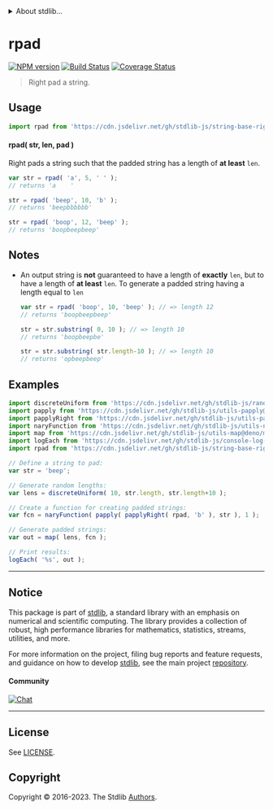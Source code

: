 <!--

@license Apache-2.0

Copyright (c) 2023 The Stdlib Authors.

Licensed under the Apache License, Version 2.0 (the "License");
you may not use this file except in compliance with the License.
You may obtain a copy of the License at

   http://www.apache.org/licenses/LICENSE-2.0

Unless required by applicable law or agreed to in writing, software
distributed under the License is distributed on an "AS IS" BASIS,
WITHOUT WARRANTIES OR CONDITIONS OF ANY KIND, either express or implied.
See the License for the specific language governing permissions and
limitations under the License.

-->


<details>
  <summary>
    About stdlib...
  </summary>
  <p>We believe in a future in which the web is a preferred environment for numerical computation. To help realize this future, we've built stdlib. stdlib is a standard library, with an emphasis on numerical and scientific computation, written in JavaScript (and C) for execution in browsers and in Node.js.</p>
  <p>The library is fully decomposable, being architected in such a way that you can swap out and mix and match APIs and functionality to cater to your exact preferences and use cases.</p>
  <p>When you use stdlib, you can be absolutely certain that you are using the most thorough, rigorous, well-written, studied, documented, tested, measured, and high-quality code out there.</p>
  <p>To join us in bringing numerical computing to the web, get started by checking us out on <a href="https://github.com/stdlib-js/stdlib">GitHub</a>, and please consider <a href="https://opencollective.com/stdlib">financially supporting stdlib</a>. We greatly appreciate your continued support!</p>
</details>

# rpad

[![NPM version][npm-image]][npm-url] [![Build Status][test-image]][test-url] [![Coverage Status][coverage-image]][coverage-url] <!-- [![dependencies][dependencies-image]][dependencies-url] -->

> Right pad a string.



<section class="usage">

## Usage

```javascript
import rpad from 'https://cdn.jsdelivr.net/gh/stdlib-js/string-base-right-pad@deno/mod.js';
```

#### rpad( str, len, pad )

Right pads a string such that the padded string has a length of **at least** `len`.

```javascript
var str = rpad( 'a', 5, ' ' );
// returns 'a    '

str = rpad( 'beep', 10, 'b' );
// returns 'beepbbbbbb'

str = rpad( 'boop', 12, 'beep' );
// returns 'boopbeepbeep'
```

</section>

<!-- /.usage -->

<section class="notes">

## Notes

-   An output string is **not** guaranteed to have a length of **exactly** `len`, but to have a length of **at least** `len`. To generate a padded string having a length equal to `len`

    ```javascript
    var str = rpad( 'boop', 10, 'beep' ); // => length 12
    // returns 'boopbeepbeep'

    str = str.substring( 0, 10 ); // => length 10
    // returns 'boopbeepbe'

    str = str.substring( str.length-10 ); // => length 10
    // returns 'opbeepbeep'
    ```

</section>

<!-- /.notes -->

<section class="examples">

## Examples

<!-- eslint no-undef: "error" -->

```javascript
import discreteUniform from 'https://cdn.jsdelivr.net/gh/stdlib-js/random-array-discrete-uniform@deno/mod.js';
import papply from 'https://cdn.jsdelivr.net/gh/stdlib-js/utils-papply@deno/mod.js';
import papplyRight from 'https://cdn.jsdelivr.net/gh/stdlib-js/utils-papply-right@deno/mod.js';
import naryFunction from 'https://cdn.jsdelivr.net/gh/stdlib-js/utils-nary-function@deno/mod.js';
import map from 'https://cdn.jsdelivr.net/gh/stdlib-js/utils-map@deno/mod.js';
import logEach from 'https://cdn.jsdelivr.net/gh/stdlib-js/console-log-each@deno/mod.js';
import rpad from 'https://cdn.jsdelivr.net/gh/stdlib-js/string-base-right-pad@deno/mod.js';

// Define a string to pad:
var str = 'beep';

// Generate random lengths:
var lens = discreteUniform( 10, str.length, str.length+10 );

// Create a function for creating padded strings:
var fcn = naryFunction( papply( papplyRight( rpad, 'b' ), str ), 1 );

// Generate padded strings:
var out = map( lens, fcn );

// Print results:
logEach( '%s', out );
```

</section>

<!-- /.examples -->

<!-- Section for related `stdlib` packages. Do not manually edit this section, as it is automatically populated. -->

<section class="related">

</section>

<!-- /.related -->

<!-- Section for all links. Make sure to keep an empty line after the `section` element and another before the `/section` close. -->


<section class="main-repo" >

* * *

## Notice

This package is part of [stdlib][stdlib], a standard library with an emphasis on numerical and scientific computing. The library provides a collection of robust, high performance libraries for mathematics, statistics, streams, utilities, and more.

For more information on the project, filing bug reports and feature requests, and guidance on how to develop [stdlib][stdlib], see the main project [repository][stdlib].

#### Community

[![Chat][chat-image]][chat-url]

---

## License

See [LICENSE][stdlib-license].


## Copyright

Copyright &copy; 2016-2023. The Stdlib [Authors][stdlib-authors].

</section>

<!-- /.stdlib -->

<!-- Section for all links. Make sure to keep an empty line after the `section` element and another before the `/section` close. -->

<section class="links">

[npm-image]: http://img.shields.io/npm/v/@stdlib/string-base-right-pad.svg
[npm-url]: https://npmjs.org/package/@stdlib/string-base-right-pad

[test-image]: https://github.com/stdlib-js/string-base-right-pad/actions/workflows/test.yml/badge.svg?branch=v0.1.0
[test-url]: https://github.com/stdlib-js/string-base-right-pad/actions/workflows/test.yml?query=branch:v0.1.0

[coverage-image]: https://img.shields.io/codecov/c/github/stdlib-js/string-base-right-pad/main.svg
[coverage-url]: https://codecov.io/github/stdlib-js/string-base-right-pad?branch=main

<!--

[dependencies-image]: https://img.shields.io/david/stdlib-js/string-base-right-pad.svg
[dependencies-url]: https://david-dm.org/stdlib-js/string-base-right-pad/main

-->

[chat-image]: https://img.shields.io/gitter/room/stdlib-js/stdlib.svg
[chat-url]: https://app.gitter.im/#/room/#stdlib-js_stdlib:gitter.im

[stdlib]: https://github.com/stdlib-js/stdlib

[stdlib-authors]: https://github.com/stdlib-js/stdlib/graphs/contributors

[umd]: https://github.com/umdjs/umd
[es-module]: https://developer.mozilla.org/en-US/docs/Web/JavaScript/Guide/Modules

[deno-url]: https://github.com/stdlib-js/string-base-right-pad/tree/deno
[umd-url]: https://github.com/stdlib-js/string-base-right-pad/tree/umd
[esm-url]: https://github.com/stdlib-js/string-base-right-pad/tree/esm
[branches-url]: https://github.com/stdlib-js/string-base-right-pad/blob/main/branches.md

[stdlib-license]: https://raw.githubusercontent.com/stdlib-js/string-base-right-pad/main/LICENSE

</section>

<!-- /.links -->
